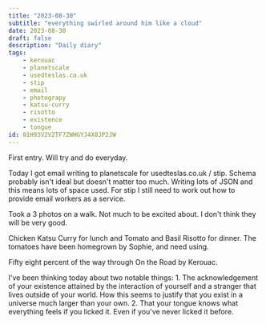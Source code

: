 ```yaml
---
title: "2023-08-30"
subtitle: "everything swirled around him like a cloud"
date: 2023-08-30
draft: false
description: "Daily diary"
tags:
    - kerouac
    - planetscale
    - usedteslas.co.uk
    - stip
    - email
    - photograpy
    - katsu-curry
    - risotto
    - existence
    - tongue
id: 01H93V2V2TF7ZWHGYJ4X8JP2JW
---
```


First entry. Will try and do everyday.

Today I got email writing to planetscale for usedteslas.co.uk / stip. Schema probably isn't ideal but doesn't matter too much. Writing lots of JSON and this means lots of space used. For stip I still need to work out how to provide email workers as a service.

Took a 3 photos on a walk. Not much to be excited about. I don't think they will be very good.

Chicken Katsu Curry for lunch and Tomato and Basil Risotto for dinner. The tomatoes have been homegrown by Sophie, and need using.

Fifty eight percent of the way through On the Road by Kerouac.

I've been thinking today about two notable things: 1. The acknowledgement of your existence attained by the interaction of yourself and a stranger that lives outside of your world. How this seems to justify that you exist in a universe much larger than your own. 2. That your tongue knows what everything feels if you licked it. Even if you've never licked it before.